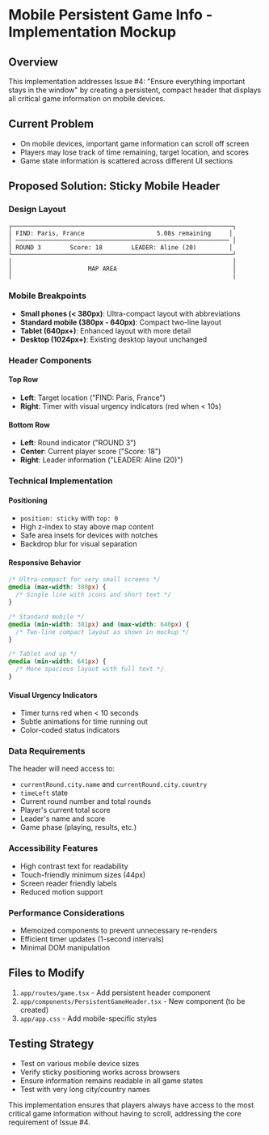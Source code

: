 # Mobile Persistent Game Info - Implementation Mockup

## Overview
This implementation addresses Issue #4: "Ensure everything important stays in the window" by creating a persistent, compact header that displays all critical game information on mobile devices.

## Current Problem
- On mobile devices, important game information can scroll off screen
- Players may lose track of time remaining, target location, and scores
- Game state information is scattered across different UI sections

## Proposed Solution: Sticky Mobile Header

### Design Layout
```
┌─────────────────────────────────────────────────────────────┐
│ FIND: Paris, France                    5.08s remaining     │
│ ─────────────────────────────────────────────────────────── │
│ ROUND 3        Score: 18        LEADER: Aline (20)         │
└─────────────────────────────────────────────────────────────┘
│                                                             │
│                     MAP AREA                                │
│                                                             │
```

### Mobile Breakpoints
- **Small phones (< 380px)**: Ultra-compact layout with abbreviations
- **Standard mobile (380px - 640px)**: Compact two-line layout 
- **Tablet (640px+)**: Enhanced layout with more detail
- **Desktop (1024px+)**: Existing desktop layout unchanged

### Header Components

#### Top Row
- **Left**: Target location ("FIND: Paris, France")
- **Right**: Timer with visual urgency indicators (red when < 10s)

#### Bottom Row  
- **Left**: Round indicator ("ROUND 3")
- **Center**: Current player score ("Score: 18")
- **Right**: Leader information ("LEADER: Aline (20)")

### Technical Implementation

#### Positioning
- `position: sticky` with `top: 0`
- High z-index to stay above map content
- Safe area insets for devices with notches
- Backdrop blur for visual separation

#### Responsive Behavior
```css
/* Ultra-compact for very small screens */
@media (max-width: 380px) {
  /* Single line with icons and short text */
}

/* Standard mobile */
@media (min-width: 381px) and (max-width: 640px) {
  /* Two-line compact layout as shown in mockup */
}

/* Tablet and up */
@media (min-width: 641px) {
  /* More spacious layout with full text */
}
```

#### Visual Urgency Indicators
- Timer turns red when < 10 seconds
- Subtle animations for time running out
- Color-coded status indicators

### Data Requirements
The header will need access to:
- `currentRound.city.name` and `currentRound.city.country`
- `timeLeft` state
- Current round number and total rounds
- Player's current total score
- Leader's name and score
- Game phase (playing, results, etc.)

### Accessibility Features
- High contrast text for readability
- Touch-friendly minimum sizes (44px)
- Screen reader friendly labels
- Reduced motion support

### Performance Considerations
- Memoized components to prevent unnecessary re-renders
- Efficient timer updates (1-second intervals)
- Minimal DOM manipulation

## Files to Modify
1. `app/routes/game.tsx` - Add persistent header component
2. `app/components/PersistentGameHeader.tsx` - New component (to be created)
3. `app/app.css` - Add mobile-specific styles

## Testing Strategy
- Test on various mobile device sizes
- Verify sticky positioning works across browsers
- Ensure information remains readable in all game states
- Test with very long city/country names

This implementation ensures that players always have access to the most critical game information without having to scroll, addressing the core requirement of Issue #4.